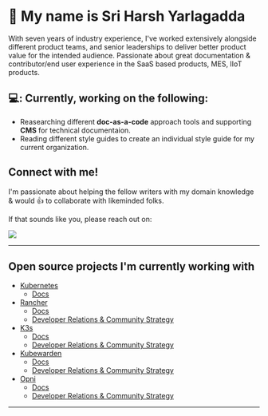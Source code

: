 # 👋 My name is Sri Harsh Yarlagadda

<p>With seven years of industry experience, I've worked extensively alongside different product teams, and senior leaderships to deliver better product value for the intended audience. Passionate about great documentation & contributor/end user experience in the SaaS based products, MES, IIoT products. </p>

## 💻: Currently, working on the following:

- Reasearching different **doc-as-a-code** approach tools and supporting **CMS** for technical documentaion.
- Reading different style guides to create an individual style guide for my current organization.
  
## Connect with me! 

I'm passionate about helping the fellow writers with my domain knowledge & would 👍 to collaborate with likeminded folks.

If that sounds like you, please reach out on: 

<a href="https://www.linkedin.com/in/yarlagadda-sriharsh-389b50bb/">
  <img src="https://img.shields.io/badge/LinkedIn-0077B5?style=for-the-badge&logo=linkedin&logoColor=white" />
</a>

---

<h2> Open source projects I'm currently working with </h2>

- <a href="https://github.com/kubernetes">Kubernetes</a>
  - <a href="https://github.com/kubernetes/website/">Docs</a>
- <a href="https://github.com/rancher">Rancher</a>
  - <a href="https://github.com/rancher/docs">Docs</a>
  - <a href="https://github.com/SUSE-Rancher-Community/">Developer Relations & Community Strategy</a>
- <a href="https://github.com/k3s-io/docs">K3s</a>
  - <a href="https://github.com/k3s-io/docs">Docs</a>
  - <a href="https://github.com/SUSE-Rancher-Community/">Developer Relations & Community Strategy</a>
- <a href="https://github.com/kubewarden">Kubewarden</a>
  - <a href="https://github.com/kubewarden/docs">Docs</a>
  - <a href="https://github.com/SUSE-Rancher-Community/">Developer Relations & Community Strategy</a>
- <a href="https://opni.io">Opni</a>
  - <a href="https://github.com/rancher/opni">Docs</a>
  - <a href="https://github.com/SUSE-Rancher-Community/">Developer Relations & Community Strategy</a>

---
